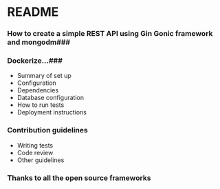 # README #

### How to create a simple REST API using Gin Gonic framework and mongodm###

### Dockerize...###

* Summary of set up
* Configuration
* Dependencies
* Database configuration
* How to run tests
* Deployment instructions

### Contribution guidelines ###

* Writing tests
* Code review
* Other guidelines

### Thanks to all the open source frameworks ###
